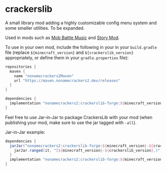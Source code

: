 # crackerslib

A small library mod adding a highly customizable config menu system and some smaller utilities. To be expanded.

Used in mods such as [Mob Battle Music](https://www.curseforge.com/minecraft/mc-mods/mob-battle-music) and [Story Mod](https://www.curseforge.com/minecraft/mc-mods/story-mod).

To use in your own mod, include the following in your in your ``build.gradle`` file (replace ``${minecraft_version}`` and ``${crackerslib_version}`` appropriately, or define them in your ``gradle.properties`` file):

```gradle
repositories {
  maven {
    name "nonamecrackers2Maven"
    url "https://maven.nonamecrackers2.dev/releases"
  }
}

dependencies {
  implementation "nonamecrackers2:crackerslib-forge:${minecraft_version}-${crackerslib_version}"
}
```

Feel free to use Jar-in-Jar to package CrackersLib with your mod (when publishing your mod, make sure to use the jar tagged with ``-all``).

Jar-in-Jar example:

```gradle
dependencies {
  jarJar("nonamecrackers2:crackerslib-forge:${minecraft_version}-${crackerslib_version}") {
    jarJar.ranged(it, "[${minecraft_version}-${crackerslib_version},)")
  }
  implementation "nonamecrackers2:crackerslib-forge:${minecraft_version}-${crackerslib_version}"
}
```

